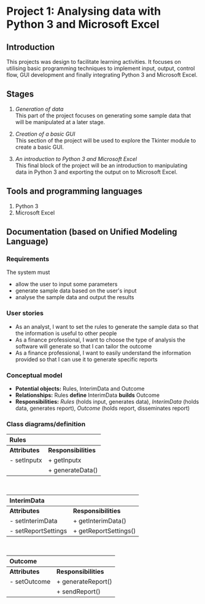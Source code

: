 # Project 1: Analysing data with Python 3 and Microsoft Excel  

## Introduction <br>
This projects was design to facilitate learning activities. It focuses on utilising basic programming techniques to implement input, output, control flow, GUI development and finally integrating Python 3 and Microsoft Excel.

## Stages <br>
1. *Generation of data*<br>
This part of the project focuses on generating some sample data that will be manipulated at a later stage.

2. *Creation of a basic GUI* <br>
This section of the project will be used to explore the Tkinter module to create a basic GUI.

3. *An introduction to Python 3 and Microsoft Excel* <br>
This final block of the project will be an introduction to manipulating data in Python 3 and exporting the output on to Microsoft Excel.

## Tools and programming languages <br>
1. Python 3
2. Microsoft Excel

## Documentation (based on Unified Modeling Language) <br>
### Requirements
The system must
- allow the user to input some parameters
- generate sample data based on the user's input
- analyse the sample data and output the results

### User stories
- As an analyst, I want to set the rules to generate the sample data so that the information is useful to other people
- As a finance professional, I want to choose the type of analysis the software will generate so that I can tailor the outcome
- As a finance professional, I want to easily understand the information provided so that I can use it to generate specific reports

### Conceptual model
- **Potential objects:** Rules, InterimData and Outcome
- **Relationships:** Rules **define** InterimData **builds** Outcome
- **Responsibilities:** *Rules* (holds input, generates data), *InterimData* (holds data, generates report), *Outcome* (holds report, disseminates report)

### Class diagrams/definition

|**Rules**||
|:---|:---|
|**Attributes**|**Responsibilities**|
|- setInputx|+ getInputx|
| | + generateData()|
<br>

|**InterimData**||
|:---|:---|
|**Attributes**|**Responsibilities**|
|- setInterimData|+ getInterimData()|
|- setReportSettings  | + getReportSettings()|
<br>

|**Outcome**||
|:---|:---|
|**Attributes**|**Responsibilities**|
|- setOutcome|+ generateReport()|
| | + sendReport()|

